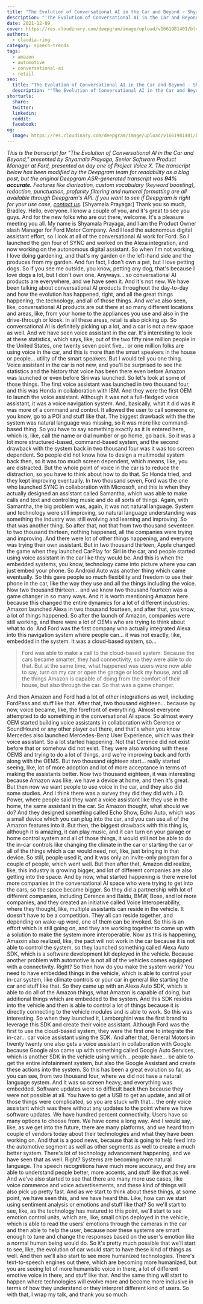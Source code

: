 ```yaml
---
title: "The Evolution of Conversational AI in the Car and Beyond - Shyamala Prayaga, Sr Software Product Manager, Ford - Project Voice X"
description: "'The Evolution of Conversational AI in the Car and Beyond," presented by Shayamala Prayaga of Ford, presented on day one of Project Voice X. "
date: 2021-12-09
cover: https://res.cloudinary.com/deepgram/image/upload/v1661981401/blog/the-evolution-of-conversational-ai-in-the-car-and-beyond-shyamala-prayaga-sr-software-product-manager-ford-project-voice-x/proj-voice-x-session-shyamala-prayaga-blog-thumb-5.png
authors:
  - claudia-ring
category: speech-trends
tags:
  - amazon
  - automotive
  - conversational-ai
  - retail
seo:
  title: "The Evolution of Conversational AI in the Car and Beyond - Shyamala Prayaga, Sr Software Product Manager, Ford - Project Voice X"
  description: "'The Evolution of Conversational AI in the Car and Beyond," presented by Shayamala Prayaga of Ford, presented on day one of Project Voice X. "
shorturls:
  share: 
  twitter: 
  linkedin: 
  reddit: 
  facebook: 
og:
  image: https://res.cloudinary.com/deepgram/image/upload/v1661981401/blog/the-evolution-of-conversational-ai-in-the-car-and-beyond-shyamala-prayaga-sr-software-product-manager-ford-project-voice-x/proj-voice-x-session-shyamala-prayaga-blog-thumb-5.png
---
```


_This is the transcript for "The Evolution of Conversational AI in the Car and Beyond," presented by Shyamala Prayaga, Senior Software Product Manager at Ford, presented on day one of Project Voice X._ _The transcript below has been modified by the Deepgram team for readability as a blog post, but the original Deepgram ASR-generated transcript was **94% accurate.**  Features like diarization, custom vocabulary (keyword boosting), redaction, punctuation, profanity filtering and numeral formatting are all available through Deepgram's API.  If you want to see if Deepgram is right for your use case, [contact us](https://deepgram.com/contact-us/)._ [Shyamala Prayaga:] Thank you so much, Bradley. Hello, everyone. I know a couple of you, and it's great to see you guys. And for the new folks who are out there, welcome. It's a pleasure meeting you all. My name is Shyamala Prayaga, and I am the Product Owner slash Manager for Ford Motor Company. And I lead the autonomous digital assistant effort, so I look at all of the conversational AI work for Ford. So I launched the gen four of SYNC and worked on the Alexa integration, and now working on the autonomous digital assistant. So when I'm not working, I love doing gardening, and that's my garden on the left-hand side and the produces from my garden. And fun fact, I don't own a pet, but I love petting dogs. So if you see me outside, you know, petting any dog, that's because I love dogs a lot, but I don't own one. Anyways... so conversational AI products are everywhere, and we have seen it. And it's not new. We have been talking about conversational AI products throughout the day-to-day and how the evolution has happened, right, and all the great things happening, the technology, and all of those things. And we've also seen, like, conversational AI products are out there at so many different locations and areas, like, from your home to the appliances you use and also in the drive-through or kiosk. In all these areas, retail is also picking up. So conversational AI is definitely picking up a lot, and a car is not a new space as well. And we have seen voice assistant in the car. It's interesting to look at these statistics, which says, like, out of the two fifty nine million people in the United States, one twenty seven point five... or one million folks are using voice in the car, and this is more than the smart speakers in the house or people... utility of the smart speakers. But I would tell you one thing. Voice assistant in the car is not new, and you'll be surprised to see the statistics and the history that voice has been there even before Amazon was launched or even before Siri was launched. So let's look at some of those things. The first voice assistant was launched in two thousand four, and this was Honda in collaboration with IBM. And they were the first OEM to launch the voice assistant. Although it was not a full-fledged voice assistant, it was a voice navigation system. And, basically, what it did was it was more of a command and control. It allowed the user to call someone or, you know, go to a POI and stuff like that. The biggest drawback with the the system was natural language was missing, so it was more like command-based thing. So you have to say something exactly as it is entered here, which is, like, call the name or dial number or go home, go back. So it was a lot more structured-based, command-based system, and the second drawback with the system back in two thousand four was it was too screen dependent. So people did not know how to design a multimodal system back then, so it was too much screen dependent, which means, like, you are distracted. But the whole point of voice in the car is to reduce the distraction, so you have to think about how to do that. So Honda tried, and they kept improving eventually. In two thousand seven, Ford was the one who launched SYNC in collaboration with Microsoft, and this is when they actually designed an assistant called Samantha, which was able to make calls and text and controlling music and do all sorts of things. Again, with Samantha, the big problem was, again, it was not natural language. System and technology were still improving, so natural language understanding was something the industry was still evolving and learning and improving. So that was another thing. So after that, not that from two thousand seventeen to two thousand thirteen, nothing happened, all the companies were trying and improving. And there were lot of other things happening, and everyone was trying their own assistant. But in two thousand thirteen, Apple changed the game when they launched CarPlay for Siri in the car, and people started using voice assistant in the car like they would be. And this is when the embedded systems, you know, technology came into picture where you can just embed your phone. So Android Auto was another thing which came eventually. So this gave people so much flexibility and freedom to use their phone in the car, like the way they use and all the things including the voice. Now two thousand thirteen... and we know two thousand fourteen was a game changer in so many ways. And it is worth mentioning Amazon here because this changed the entire dynamics for a lot of different industries. Amazon launched Alexa in two thousand fourteen, and after that, you know, a lot of things happened. So after the launch of Amazon, companies were still working, and there were a lot of OEMs who are trying to think about what to do. And Ford was the first company who actually integrated Alexa into this navigation system where people can... it was not exactly, like, embedded in the system. It was a cloud-based system, so...

> Ford was able to make a call to the cloud-based system. Because the cars became smarter, they had connectivity, so they were able to do that. But at the same time, what happened was users were now able to say, turn on my car or open the garage or lock my house, and all the things Amazon is capable of doing from the comfort of their house, but also through the car. So that was a game changer.

And then Amazon and Ford had a lot of other integrations as well, including FordPass and stuff like that. After that, two thousand eighteen... because by now, voice became, like, the forefront of everything. Almost everyone attempted to do something in the conversational AI space. So almost every OEM started building voice assistants in collaboration with Cerence or SoundHound or any other player out there, and that's when you know Mercedes also launched Mercedes-Benz User Experience, which was their voice assistant. So a lot started happening. Not that Cerence did not exist before that or somehow did not exist. They were also working with these OEMS and trying to do a lot of things, and we're improving back and forth along with the OEMS. But two thousand eighteen start... really started seeing, like, lot of more adoption and lot of more acceptance in terms of making the assistants better. Now two thousand eighteen, it was interesting because Amazon was like, we have a device at home, and then it's great. But then now we want people to use voice in the car, and they also did some studies. And I think there was a survey they did they did with J.D. Power, where people said they want a voice assistant like they use in the home, the same assistant in the car. So Amazon thought, what should we do? And they designed something called Echo Show, Echo Auto, which was a small device which you can plug into the car, and you can use all of the Amazon features into it. But then, the biggest drawback with this thing is, although it is amazing, it can play music, and it can turn on your garage or home control system and all of those things, it would still not be able to do the in-car controls like changing the climate in the car or starting the car or all of the things which a car would need, not, like, just bringing in that device. So still, people used it, and it was only an invite-only program for a couple of people, which went well. But then after that, Amazon did realize, like, this industry is growing bigger, and lot of different companies are also getting into the space. And by now, what started happening is there were lot more companies in the conversational AI space who were trying to get into the cars, so the space became bigger. So they did a partnership with lot of different companies, including Cerence and Baidu, BMW, Bose, and lot more companies, and they created an initiative called Voice Interoperability, where they thought, like, multiple assistants can reside in the vehicle. It doesn't have to be a competition. They all can reside together, and depending on wake-up word, one of them can be invoked. So this is an effort which is still going on, and they are working together to come up with a solution to make the system more interoperable. Now as this is happening, Amazon also realized, like, the pact will not work in the car because it is not able to control the system, so they launched something called Alexa Auto SDK, which is a software development kit deployed in the vehicle. Because another problem with automotive is not all of the vehicles comes equipped with a connectivity. Right? So then how do you make the system work? You need to have embedded things in the vehicle, which is able to control your in-car system, like climate controls or your car in general like starting the car and stuff like that. So they came up with an Alexa Auto SDK, which is able to do all of the Amazon things, what Amazon is capable of doing, but additional things which are embedded to the system. And this SDK resides into the vehicle and then is able to control a lot of things because it is directly connecting to the vehicle modules and is able to work. So this was interesting. So when they launched it, Lamborghini was the first brand to leverage this SDK and create their voice assistant. Although Ford was the first to use the cloud-based system, they were the first one to integrate the in-car... car voice assistant using the SDK. And after that, General Motors in twenty twenty one also gets a voice assistant in collaboration with Google because Google also came up with something called Google Auto Services, which is another SDK in the vehicle using which... people have... be able to get the entire infotainment system, but also the Google Assistant and create these actions into the system. So this has been a great evolution so far, as you can see, from two thousand four, where we did not have a natural language system. And it was so screen heavy, and everything was embedded. Software updates were so difficult back then because they were not possible at all. You have to get a USB to get an update, and all of those things were complicated, so you are stuck with that... the only voice assistant which was there without any updates to the point where we have software updates. We have hundred percent connectivity. Users have so many options to choose from. We have come a long way. And I would say, like, as we get into the future, there are many platforms, and we heard from couple of vendors today about their technologies and what they have been working on. And that is a good news, because that is going to help feed into the automotive segment as well as other segments as well to create a much better system. There's lot of technology advancement happening, and we have seen that as well. Right? Systems are becoming more natural language. The speech recognitions have much more accuracy, and they are able to understand people better, more accents, and stuff like that as well. And we've also started to see that there are many more use cases, like voice commerce and voice advertisements, and these kind of things will also pick up pretty fast. And as we start to think about these things, at some point, we have seen this, and we have heard this. Like, how can we start using sentiment analysis or emotions and stuff like that? So we'll start to see, like, as the technology has matured to this point, we'll start to see emotion control units, which are, like, small chips deployed in the vehicle, which is able to read the users' emotions through the cameras in the car and then able to help the user, because now these systems are smart enough to tune and change the responses based on the user's emotion like a normal human being would do. So it's pretty much possible that we'll start to see, like, the evolution of car would start to have these kind of things as well. And then we'll also start to see more humanized technologies. There's text-to-speech engines out there, which are becoming more humanized, but you are seeing lot of more humanistic voice in there, a lot of different emotive voice in there, and stuff like that. And the same thing will start to happen where technologies will evolve more and become more inclusive in terms of how they understand or they interpret different kind of users. So with that, I wrap my talk, and thank you so much.
